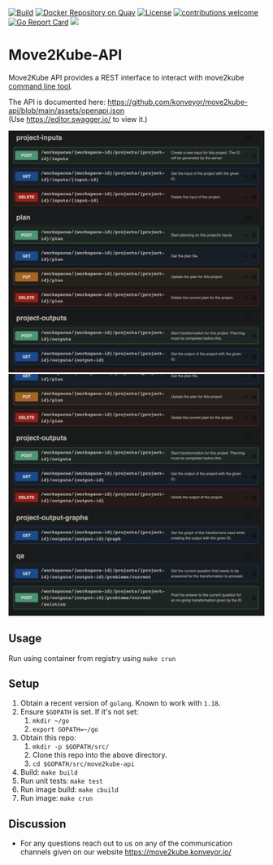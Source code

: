 [![Build](https://github.com/konveyor/move2kube-api/workflows/Build/badge.svg "Github Actions")](https://github.com/konveyor/move2kube-api/actions?query=workflow%3ABuild)
[![Docker Repository on Quay](https://quay.io/repository/konveyor/move2kube-api/status "Docker Repository on Quay")](https://quay.io/repository/konveyor/move2kube-api)
[![License](https://img.shields.io/:license-apache-blue.svg)](https://www.apache.org/licenses/LICENSE-2.0.html)
[![contributions welcome](https://img.shields.io/badge/contributions-welcome-brightgreen.svg?style=flat)](https://github.com/konveyor/move2kube-api/pulls)
[![Go Report Card](https://goreportcard.com/badge/github.com/konveyor/move2kube-api)](https://goreportcard.com/report/github.com/konveyor/move2kube-api)
[<img src="https://img.shields.io/badge/slack-konveyor/move2kube-green.svg?logo=slack">](https://kubernetes.slack.com/archives/CR85S82A2)

# Move2Kube-API

Move2Kube API provides a REST interface to interact with move2kube [command line tool](https://github.com/konveyor/move2kube).

The API is documented here: https://github.com/konveyor/move2kube-api/blob/main/assets/openapi.json  
(Use https://editor.swagger.io/ to view it.)

![API inputs](./assets/images/api-1.png)
![API outputs](./assets/images/api-2.png)

## Usage

Run using container from registry using `make crun`

## Setup

1. Obtain a recent version of `golang`. Known to work with `1.18`.
1. Ensure `$GOPATH` is set. If it's not set:
   1. `mkdir ~/go`
   1. `export GOPATH=~/go`
1. Obtain this repo:
   1. `mkdir -p $GOPATH/src/`
   1. Clone this repo into the above directory.
   1. `cd $GOPATH/src/move2kube-api`
1. Build: `make build`
1. Run unit tests: `make test`
1. Run image build: `make cbuild`
1. Run image: `make crun`

## Discussion

* For any questions reach out to us on any of the communication channels given on our website https://move2kube.konveyor.io/

